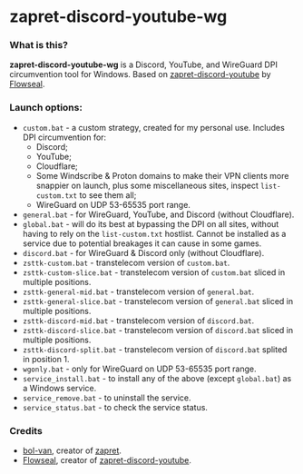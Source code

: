# **zapret-discord-youtube-wg**
### What is this? 
**zapret-discord-youtube-wg** is a Discord, YouTube, and WireGuard DPI circumvention tool for Windows. 
Based on [zapret-discord-youtube](https://github.com/Flowseal/zapret-discord-youtube) by [Flowseal](https://github.com/Flowseal).

### Launch options:
* `custom.bat` - a custom strategy, created for my personal use. Includes DPI circumvention for:
  * Discord;
  * YouTube;
  * Cloudflare;
  * Some Windscribe & Proton domains to make their VPN clients more snappier on launch, plus some miscellaneous sites, inspect `list-custom.txt` to see them all;
  * WireGuard on UDP 53-65535 port range.
* `general.bat` - for WireGuard, YouTube, and Discord (without Cloudflare).
* `global.bat` - will do its best at bypassing the DPI on all sites, without having to rely on the `list-custom.txt` hostlist. Cannot be installed as a service due to potential breakages it can cause in some games.
* `discord.bat` - for WireGuard & Discord only (without Cloudflare).
* `zsttk-custom.bat` - transtelecom version of `custom.bat`.
* `zsttk-custom-slice.bat` - transtelecom version of `custom.bat` sliced in multiple positions.
* `zsttk-general-mid.bat` - transtelecom version of `general.bat`.
* `zsttk-general-slice.bat` - transtelecom version of `general.bat` sliced in multiple positions.
* `zsttk-discord-mid.bat` - transtelecom version of `discord.bat`.
* `zsttk-discord-slice.bat` - transtelecom version of `discord.bat` sliced in multiple positions.
* `zsttk-discord-split.bat` - transtelecom version of `discord.bat` splited in position 1.
* `wgonly.bat` - only for WireGuard on UDP 53-65535 port range.
* `service_install.bat` - to install any of the above (except `global.bat`) as a Windows service.
* `service_remove.bat` - to uninstall the service.
* `service_status.bat` - to check the service status.

### Credits
* [bol-van](https://github.com/bol-van), creator of [zapret](https://github.com/bol-van/zapret).
* [Flowseal](https://github.com/Flowseal), creator of [zapret-discord-youtube](https://github.com/Flowseal/zapret-discord-youtube).
